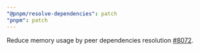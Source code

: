 ```yaml
---
"@pnpm/resolve-dependencies": patch
"pnpm": patch
---
```


Reduce memory usage by peer dependencies resolution [#8072](https://github.com/pnpm/pnpm/issues/8072).
